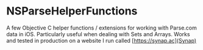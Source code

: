 NSParseHelperFunctions
======================

A few Objective C helper functions / extensions for working with Parse.com data in iOS. Particularly useful when dealing with Sets and Arrays. Works and tested in production on a website I run called [https://synap.ac](Synap)
